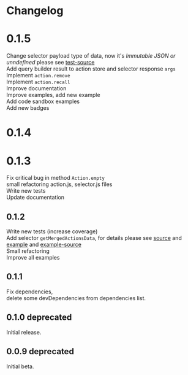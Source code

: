 # Changelog

# 0.1.5
Change selector payload type of data, now it's *Immutable JSON or unndefined* please see [test-source](https://github.com/edtoken/redux-tide/blob/master/test/selector.spec.js#L48)    
Add query builder result to action store and selector response `args`  
Implement `action.remove`  
Implement `action.recall`  
Improve documentation  
Improve examples, add new example  
Add code sandbox examples  
Add new badges 

# 0.1.4

# 0.1.3
Fix critical bug in method `Action.empty`  
small refactoring action.js, selector.js files  
Write new tests   
Update documentation  

## 0.1.2
Write new tests (increase coverage)  
Add selector `getMergedActionsData`, for details please see [source](https://github.com/edtoken/redux-tide/blob/master/src/selector.js#L116) and [example](https://edtoken.github.io/redux-tide/?ex=merged-actions-data) and [example-source](https://github.com/edtoken/redux-tide/blob/master/website/src/merged-actions-data/index.js#L50)       
Small refactoring    
Improve all examples    

## 0.1.1
Fix dependencies,   
delete some devDependencies from dependencies list.  

## 0.1.0 deprecated
Initial release.

## 0.0.9 deprecated
Initial beta.